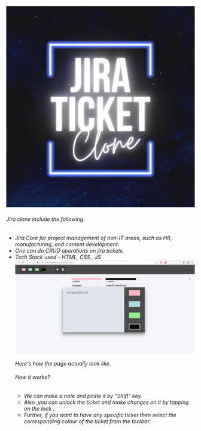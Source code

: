 <img src = "img.png">
<p>
<h6> Jira clone include the following: <h6>
<ul>
<li>Jira Core for project management of non-IT areas, such as HR, manufacturing, and content development.
<li> One can do CRUD operations on jira tickets.
<li>Tech Stack used - HTML, CSS , JS
<img src = "jira ss.png">
<p>
<h9> Here's how the page actually look like.</h9>
<h6> How it works?</h6>
<ul>
<li>We can make a note and  paste it by "Shift" key.
<li>Also ,you can unlock the ticket and make changes on it by tapping on the lock . 
<li>Further, if you want to have any specific ticket then select the corresponding colour of the ticket from the toolbar.
